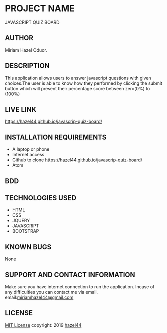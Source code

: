 # PROJECT NAME
JAVASCRIPT QUIZ BOARD
## AUTHOR
Miriam Hazel Oduor.
## DESCRIPTION
This application allows users to answer javascript questions with given choices.The user is
able to know how they performed by clicking the submit button which will present their percentage score
between zero(0%) to (100%)
## LIVE LINK
https://hazel44.github.io/javascrip-quiz-board/
## INSTALLATION REQUIREMENTS
* A laptop or phone
* Internet access
* Github to clone https://hazel44.github.io/javascrip-quiz-board/
* Atom
## BDD

## TECHNOLOGIES USED
* HTML
* CSS
* JQUERY
* JAVASCRIPT
* BOOTSTRAP
## KNOWN BUGS
None
## SUPPORT AND CONTACT INFORMATION
Make sure you have internet connection to run the application.
Incase of any difficulties you can contact me via email.
email:miriamhazel44@gmail.com
## LICENSE
[MIT License](https://choosealicense.com/licenses/mit/#) copyright: 2019 [hazel44](https://github.com/hazel44/)
